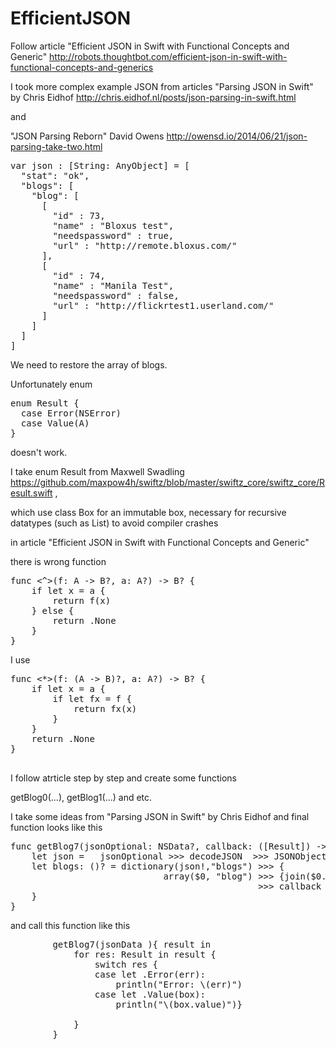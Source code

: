 EfficientJSON
=============

Follow article "Efficient JSON in Swift with Functional Concepts and Generic"
http://robots.thoughtbot.com/efficient-json-in-swift-with-functional-concepts-and-generics

I took more complex example JSON from articles "Parsing JSON in Swift"  by Chris Eidhof
http://chris.eidhof.nl/posts/json-parsing-in-swift.html

and 

"JSON Parsing Reborn" David Owens 
http://owensd.io/2014/06/21/json-parsing-take-two.html

<pre>
var json : [String: AnyObject] = [
  "stat": "ok",
  "blogs": [
    "blog": [
      [
        "id" : 73,
        "name" : "Bloxus test",
        "needspassword" : true,
        "url" : "http://remote.bloxus.com/"
      ],
      [
        "id" : 74,
        "name" : "Manila Test",
        "needspassword" : false,
        "url" : "http://flickrtest1.userland.com/"
      ]
    ]
  ]
]
</pre>

We need to restore the array of blogs.

Unfortunately enum

<pre>
enum Result<A> {
  case Error(NSError)
  case Value(A)
}
</pre>

doesn't work.

I take enum Result from Maxwell Swadling
https://github.com/maxpow4h/swiftz/blob/master/swiftz_core/swiftz_core/Result.swift ,

which use class  Box<T>  for  an immutable box, necessary for recursive datatypes (such as List) to avoid compiler crashes

in article "Efficient JSON in Swift with Functional Concepts and Generic"

there is wrong function

<pre>
func <^><A, B>(f: A -> B?, a: A?) -> B? {
    if let x = a {
        return f(x)
    } else {
        return .None
    }
}
</pre>

I use

<pre>
func <*><A, B>(f: (A -> B)?, a: A?) -> B? {
    if let x = a {
        if let fx = f {
            return fx(x)
        }
    }
    return .None
}

</pre>

I follow atrticle step by step and create some functions

getBlog0(...), getBlog1(...) and etc.

I take some ideas from "Parsing JSON in Swift"  by Chris Eidhof and final function looks like this

<pre>
func getBlog7(jsonOptional: NSData?, callback: ([Result<Blog>]) -> ()) {
    let json =   jsonOptional >>> decodeJSON  >>> JSONObject
    let blogs: ()? = dictionary(json!,"blogs") >>> {
                             array($0, "blog") >>> {join($0.map(Blog.decode))}
                                               >>> callback
    }
}
</pre>

and call this function like this

<pre>
        getBlog7(jsonData ){ result in
            for res: Result<Blog> in result {
                switch res {
                case let .Error(err):
                    println("Error: \(err)")
                case let .Value(box):
                    println("\(box.value)")}
                
            }
        }

</pre>



